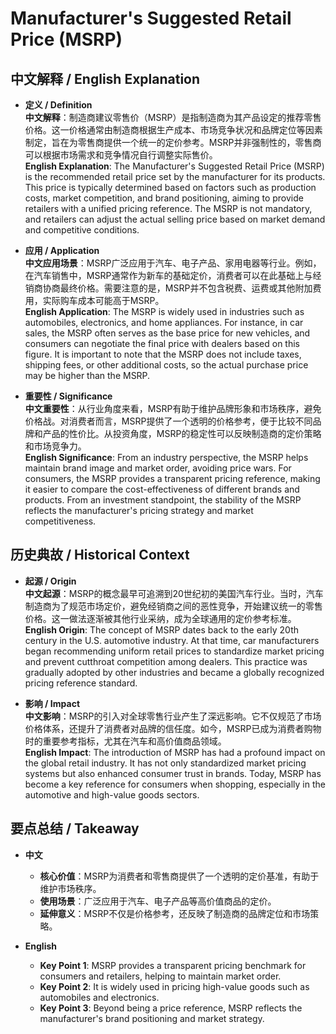 # Manufacturer's Suggested Retail Price (MSRP)

## 中文解释 / English Explanation

* **定义 / Definition**  
  **中文解释**：制造商建议零售价（MSRP）是指制造商为其产品设定的推荐零售价格。这一价格通常由制造商根据生产成本、市场竞争状况和品牌定位等因素制定，旨在为零售商提供一个统一的定价参考。MSRP并非强制性的，零售商可以根据市场需求和竞争情况自行调整实际售价。  
  **English Explanation**: The Manufacturer's Suggested Retail Price (MSRP) is the recommended retail price set by the manufacturer for its products. This price is typically determined based on factors such as production costs, market competition, and brand positioning, aiming to provide retailers with a unified pricing reference. The MSRP is not mandatory, and retailers can adjust the actual selling price based on market demand and competitive conditions.

* **应用 / Application**  
  **中文应用场景**：MSRP广泛应用于汽车、电子产品、家用电器等行业。例如，在汽车销售中，MSRP通常作为新车的基础定价，消费者可以在此基础上与经销商协商最终价格。需要注意的是，MSRP并不包含税费、运费或其他附加费用，实际购车成本可能高于MSRP。  
  **English Application**: The MSRP is widely used in industries such as automobiles, electronics, and home appliances. For instance, in car sales, the MSRP often serves as the base price for new vehicles, and consumers can negotiate the final price with dealers based on this figure. It is important to note that the MSRP does not include taxes, shipping fees, or other additional costs, so the actual purchase price may be higher than the MSRP.

* **重要性 / Significance**  
  **中文重要性**：从行业角度来看，MSRP有助于维护品牌形象和市场秩序，避免价格战。对消费者而言，MSRP提供了一个透明的价格参考，便于比较不同品牌和产品的性价比。从投资角度，MSRP的稳定性可以反映制造商的定价策略和市场竞争力。  
  **English Significance**: From an industry perspective, the MSRP helps maintain brand image and market order, avoiding price wars. For consumers, the MSRP provides a transparent pricing reference, making it easier to compare the cost-effectiveness of different brands and products. From an investment standpoint, the stability of the MSRP reflects the manufacturer's pricing strategy and market competitiveness.

## 历史典故 / Historical Context

* **起源 / Origin**  
  **中文起源**：MSRP的概念最早可追溯到20世纪初的美国汽车行业。当时，汽车制造商为了规范市场定价，避免经销商之间的恶性竞争，开始建议统一的零售价格。这一做法逐渐被其他行业采纳，成为全球通用的定价参考标准。  
  **English Origin**: The concept of MSRP dates back to the early 20th century in the U.S. automotive industry. At that time, car manufacturers began recommending uniform retail prices to standardize market pricing and prevent cutthroat competition among dealers. This practice was gradually adopted by other industries and became a globally recognized pricing reference standard.

* **影响 / Impact**  
  **中文影响**：MSRP的引入对全球零售行业产生了深远影响。它不仅规范了市场价格体系，还提升了消费者对品牌的信任度。如今，MSRP已成为消费者购物时的重要参考指标，尤其在汽车和高价值商品领域。  
  **English Impact**: The introduction of MSRP has had a profound impact on the global retail industry. It has not only standardized market pricing systems but also enhanced consumer trust in brands. Today, MSRP has become a key reference for consumers when shopping, especially in the automotive and high-value goods sectors.

## 要点总结 / Takeaway

* **中文**  
  - **核心价值**：MSRP为消费者和零售商提供了一个透明的定价基准，有助于维护市场秩序。  
  - **使用场景**：广泛应用于汽车、电子产品等高价值商品的定价。  
  - **延伸意义**：MSRP不仅是价格参考，还反映了制造商的品牌定位和市场策略。

* **English**  
  - **Key Point 1**: MSRP provides a transparent pricing benchmark for consumers and retailers, helping to maintain market order.  
  - **Key Point 2**: It is widely used in pricing high-value goods such as automobiles and electronics.  
  - **Key Point 3**: Beyond being a price reference, MSRP reflects the manufacturer's brand positioning and market strategy.